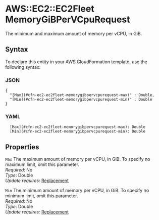 # AWS::EC2::EC2Fleet MemoryGiBPerVCpuRequest<a name="aws-properties-ec2-ec2fleet-memorygibpervcpurequest"></a>

The minimum and maximum amount of memory per vCPU, in GiB\.

## Syntax<a name="aws-properties-ec2-ec2fleet-memorygibpervcpurequest-syntax"></a>

To declare this entity in your AWS CloudFormation template, use the following syntax:

### JSON<a name="aws-properties-ec2-ec2fleet-memorygibpervcpurequest-syntax.json"></a>

```
{
  "[Max](#cfn-ec2-ec2fleet-memorygibpervcpurequest-max)" : Double,
  "[Min](#cfn-ec2-ec2fleet-memorygibpervcpurequest-min)" : Double
}
```

### YAML<a name="aws-properties-ec2-ec2fleet-memorygibpervcpurequest-syntax.yaml"></a>

```
  [Max](#cfn-ec2-ec2fleet-memorygibpervcpurequest-max): Double
  [Min](#cfn-ec2-ec2fleet-memorygibpervcpurequest-min): Double
```

## Properties<a name="aws-properties-ec2-ec2fleet-memorygibpervcpurequest-properties"></a>

`Max`  <a name="cfn-ec2-ec2fleet-memorygibpervcpurequest-max"></a>
The maximum amount of memory per vCPU, in GiB\. To specify no maximum limit, omit this parameter\.  
*Required*: No  
*Type*: Double  
*Update requires*: [Replacement](https://docs.aws.amazon.com/AWSCloudFormation/latest/UserGuide/using-cfn-updating-stacks-update-behaviors.html#update-replacement)

`Min`  <a name="cfn-ec2-ec2fleet-memorygibpervcpurequest-min"></a>
The minimum amount of memory per vCPU, in GiB\. To specify no minimum limit, omit this parameter\.  
*Required*: No  
*Type*: Double  
*Update requires*: [Replacement](https://docs.aws.amazon.com/AWSCloudFormation/latest/UserGuide/using-cfn-updating-stacks-update-behaviors.html#update-replacement)